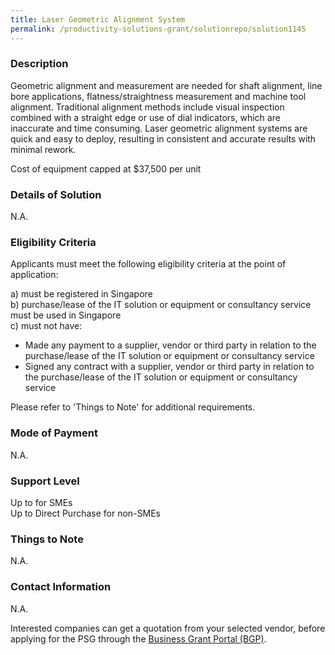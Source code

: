 ```yaml
---
title: Laser Geometric Alignment System
permalink: /productivity-solutions-grant/solutionrepo/solution1145
---
```


### Description

Geometric alignment and measurement are needed for shaft alignment, line bore applications, flatness/straightness measurement and machine tool alignment. Traditional alignment methods include visual inspection combined with a straight edge or use of dial indicators, which are inaccurate and time consuming. Laser geometric alignment systems are quick and easy to deploy, resulting in consistent and accurate results with minimal rework.

Cost of equipment capped at $37,500 per unit

### Details of Solution

N.A.

### Eligibility Criteria

Applicants must meet the following eligibility criteria at the point of application:

a) must be registered in Singapore <br>
b) purchase/lease of the IT solution or equipment or consultancy service must be used in Singapore <br>
c) must not have:
- Made any payment to a supplier, vendor or third party in relation to the purchase/lease of the IT solution or equipment or consultancy service
- Signed any contract with a supplier, vendor or third party in relation to the purchase/lease of the IT solution or equipment or consultancy service

Please refer to 'Things to Note' for additional requirements.

### Mode of Payment
N.A.

### Support Level
Up to  for SMEs <br>
Up to Direct Purchase for non-SMEs

### Things to Note
N.A.

### Contact Information
N.A.

Interested companies can get a quotation from your selected vendor, before applying for the PSG through the <a target='_blank' rel='noopener' href='https://www.businessgrants.gov.sg/'>Business Grant Portal (BGP)</a>.
